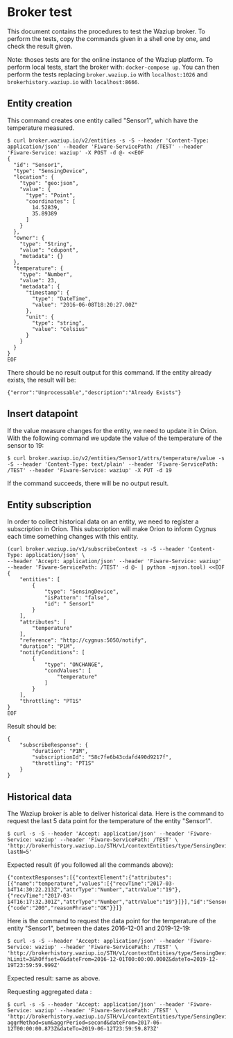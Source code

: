 
Broker test
===========

This document contains the procedures to test the Waziup broker.
To perform the tests, copy the commands given in a shell one by one, and check the result given.

Note: thoses tests are for the online instance of the Waziup platform.
To perform local tests, start the broker with: `docker-compose up`.
You can then perform the tests replacing `broker.waziup.io` with `localhost:1026` and `brokerhistory.waziup.io` with `localhost:8666`.

Entity creation
---------------

This command creates one entity called "Sensor1", which have the temperature measured.

```
$ curl broker.waziup.io/v2/entities -s -S --header 'Content-Type: application/json' --header 'Fiware-ServicePath: /TEST' --header 'Fiware-Service: waziup' -X POST -d @- <<EOF
{
  "id": "Sensor1",
  "type": "SensingDevice",
  "location": {
    "type": "geo:json",
    "value": {
      "type": "Point",
      "coordinates": [
        14.52839,
        35.89389
      ]
    }
  },
  "owner": {
    "type": "String",
    "value": "cdupont",
    "metadata": {}
  },
  "temperature": {
    "type": "Number",
    "value": 23,
    "metadata": {
      "timestamp": {
        "type": "DateTime",
        "value": "2016-06-08T18:20:27.00Z"
      },
      "unit": {
        "type": "string",
        "value": "Celsius"
      }
    }
  }
}
EOF
```

There should be no result output for this command. If the entity already exists, the result will be:
```
{"error":"Unprocessable","description":"Already Exists"}
```

Insert datapoint
----------------

If the value measure changes for the entity, we need to update it in Orion.
With the following command we update the value of the temperature of the sensor to 19:

```
$ curl broker.waziup.io/v2/entities/Sensor1/attrs/temperature/value -s -S --header 'Content-Type: text/plain' --header 'Fiware-ServicePath: /TEST' --header 'Fiware-Service: waziup' -X PUT -d 19
```
If the command succeeds, there will be no output result.

Entity subscription
-------------------

In order to collect historical data on an entity, we need to register a subscription in Orion.
This subscription will make Orion to inform Cygnus each time something changes with this entity.

```
(curl broker.waziup.io/v1/subscribeContext -s -S --header 'Content-Type: application/json' \
--header 'Accept: application/json' --header 'Fiware-Service: waziup' --header 'Fiware-ServicePath: /TEST' -d @- | python -mjson.tool) <<EOF
{
    "entities": [
        {
            "type": "SensingDevice",
            "isPattern": "false",
            "id": " Sensor1"
        }
    ],
    "attributes": [
        "temperature"
    ],
    "reference": "http://cygnus:5050/notify",
    "duration": "P1M",
    "notifyConditions": [
        {
            "type": "ONCHANGE",
            "condValues": [
                "temperature"
            ]
        }
    ],
    "throttling": "PT1S"
}
EOF
```

Result should be:
```
{
    "subscribeResponse": {
        "duration": "P1M",
        "subscriptionId": "58c7fe6b43cdafd490d9217f",
        "throttling": "PT1S"
    }
}
```




Historical data
---------------

The Waziup broker is able to deliver historical data.
Here is the command to request the last 5 data point for the temperature of the entity "Sensor1".

```
$ curl -s -S --header 'Accept: application/json' --header 'Fiware-Service: waziup' --header 'Fiware-ServicePath: /TEST' \
'http://brokerhistory.waziup.io/STH/v1/contextEntities/type/SensingDevice/id/Sensor1/attributes/temperature?lastN=5'

```

Expected result (if you followed all the commands above):
```
{"contextResponses":[{"contextElement":{"attributes":[{"name":"temperature","values":[{"recvTime":"2017-03-14T14:30:22.213Z","attrType":"Number","attrValue":"19"},{"recvTime":"2017-03-14T16:17:32.301Z","attrType":"Number","attrValue":"19"}]}],"id":"Sensor1","isPattern":false,"type":"SensingDevice"},"statusCode":{"code":"200","reasonPhrase":"OK"}}]}

```

Here is the command to request the data point for the temperature of the entity "Sensor1", between the dates 2016-12-01 and 2019-12-19:

```
$ curl -s -S --header 'Accept: application/json' --header 'Fiware-Service: waziup' --header 'Fiware-ServicePath: /TEST' \
'http://brokerhistory.waziup.io/STH/v1/contextEntities/type/SensingDevice/id/Sensor0/attributes/temperature?hLimit=3&hOffset=0&dateFrom=2016-12-01T00:00:00.000Z&dateTo=2019-12-19T23:59:59.999Z'

```

Expected result: same as above.


Requesting aggregated data :
```
$ curl -s -S --header 'Accept: application/json' --header 'Fiware-Service: waziup' --header 'Fiware-ServicePath: /TEST' \
'http://brokerhistory.waziup.io/STH/v1/contextEntities/type/SensingDevice/id/Sensor1/attributes/temperature?aggrMethod=sum&aggrPeriod=second&dateFrom=2017-06-12T00:00:00.873Z&dateTo=2019-06-12T23:59:59.873Z'

```
